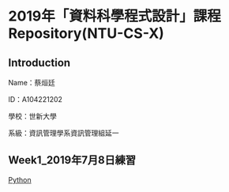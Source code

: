 # 2019年「資料科學程式設計」課程Repository(NTU-CS-X)

## Introduction
<p>Name：蔡烜廷</p>
<p>ID：A104221202</p>
<p>學校：世新大學</p>
<p>系級：資訊管理學系資訊管理組延一</p>

## Week1_2019年7月8日練習
<a href="https://github.com/shainting/Data-Science-Programming/blob/master/Week01/20190708.ipynb">Python</a>
